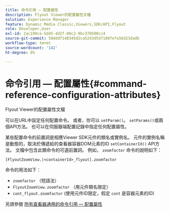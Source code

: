 ```yaml
---
title: 命令引用 — 配置屬性
description: Flyout Viewer的配置屬性文檔
solution: Experience Manager
feature: Dynamic Media Classic,Viewers,SDK/API,Flyout
role: Developer,User
exl-id: 2ac199ce-5dd5-4d2f-80c2-9bc370500cc4
source-git-commit: 50dddf148345d2ca5243d5d7108fefa56d23dad6
workflow-type: tm+mt
source-wordcount: '142'
ht-degree: 0%

---
```


# 命令引用 — 配置屬性{#command-reference-configuration-attributes}

Flyout Viewer的配置屬性文檔

可以在URL中設定任何配置命令。 或者，你可以 `setParam()`。 `setParams()`或兩個API方法。 也可以在伺服器端配置記錄中指定任何配置屬性。

某些配置命令的前置詞是相應Viewer SDK元件的類名或實例名。 元件的實例名稱是動態的，取決於傳遞給的查看器容器DOM元素的ID `setContainerId()` API方法。 文檔中包含此類命令的可選前置詞。 例如， `zoomfactor` 命令的說明如下：

`[FlyoutZoomView.|<containerId>_flyout].zoomfactor`

命令的用法如下：

* `zoomfactor` （短語法）
* `FlyoutZoomView.zoomfactor` （用元件類名限定）
* `cont_flyout.zoomfactor` (使用元件ID限定，假定 `cont` 是容器元素的ID)

另請參閱 [所有查看器通用的命令引用 — 配置屬性](../../../r-html5-viewer-20-cmdref-configattrib/r-html5-viewer-20-cmdref-configattrib.md#concept-850e0f2c49b949deb7cfbfd330d329bd)

